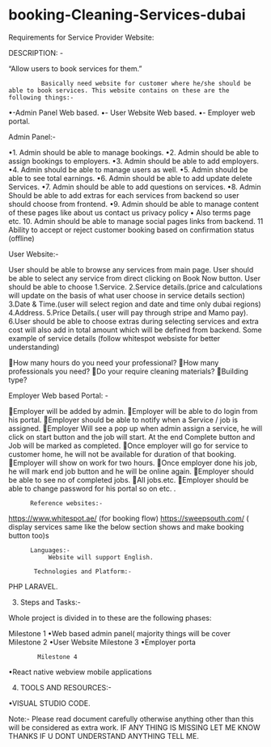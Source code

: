 # booking-Cleaning-Services-dubai


Requirements for Service Provider Website:



DESCRIPTION: -

“Allow users to book services for them.”

             Basically need website for customer where he/she should be able to book services. This website contains on these are the following things:-
•-Admin Panel Web based.
•- User Website Web based.
•- Employer web portal.

Admin Panel:-
 
•1.    Admin should be able to manage bookings.
•2.    Admin should be able to assign bookings to employers.
•3.    Admin should be able to add employers.
•4.    Admin should be able to manage users as well.
•5.    Admin should be able to see total earnings.
•6. Admin should be able to add update delete Services.
•7. Admin should be able to add questions on services.
•8. Admin Should be able to add extras for each services from backend so user should choose from frontend.
•9. Admin should be able to manage content of these pages like about us contact us privacy policy
• Also terms page etc.
10. Admin should be able to manage social pages links from backend.
11	Ability to accept or reject customer booking based on confirmation status (offline)

User Website:-

User should be able to browse any services from main page.
User should be able to select any service from direct clicking on Book Now button.
User should be able to choose
1.Service.
2.Service details.(price and calculations will update on the basis of what user choose in service details section)
3.Date & Time.(user will select region and date and time only dubai regions)
4.Address.
5.Price Details.( user will pay through stripe and Mamo pay).
6.User should be able to choose extras during selecting services and extra cost will also add in total amount which will be defined from backend.
Some example of service details (follow whitespot websiste for better understanding)

How many hours do you need your professional?
How many professionals you need?
Do your require cleaning materials?
Building type?




Employer Web based Portal: -

Employer will be added by admin.
Employer will be able to do login from his portal.
Employer should be able to notify when a Service / job is assigned.
Employer Will see a pop up when admin assign a service, he will click on start button and the job will start. At the end Complete button and Job will be marked as completed.
Once employer will go for service to customer home, he will not be available for duration of that booking.
Employer will show on work for two hours.
Once employer done his job, he will mark end job button and he will be online again.
Employer should be able to see no of completed jobs.
All jobs.etc.
Employer should be able to change password for his portal so on etc.
.

          Reference websites:-

https://www.whitespot.ae/ (for booking flow)
https://sweepsouth.com/ ( display services same like the below section shows and make booking button too)s

	




          Languages:-
               Website will support English.

           Technologies and Platform:-
      
PHP LARAVEL.


3) Steps and Tasks:-

Whole project is divided in to these are the following phases:

Milestone 1
•Web based admin panel( majority things will be cover
           Milestone 2
•User Website
Milestone 3
•Employer porta
        


            Milestone 4
•React native webview mobile applications


4) TOOLS AND RESOURCES:-

•VISUAL STUDIO CODE.





Note:- Please read document carefully otherwise anything other than this will be considered as extra work. IF ANY THING IS MISSING LET ME KNOW THANKS
IF U DONT UNDERSTAND ANYTHING TELL ME.
